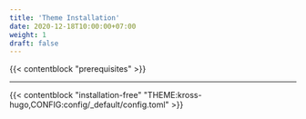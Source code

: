 ```yaml
---
title: 'Theme Installation'
date: 2020-12-18T10:00:00+07:00
weight: 1
draft: false
---
```


{{< contentblock "prerequisites" >}}

---

{{< contentblock "installation-free" "THEME:kross-hugo,CONFIG:config/_default/config.toml" >}}
